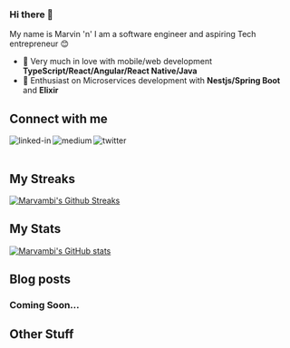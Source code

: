 ### Hi there 👋 

My name is Marvin 'n' I am a software engineer and aspiring Tech entrepreneur 😊

- 🥰 Very much in love with mobile/web development **TypeScript/React/Angular/React Native/Java**
- 🥳 Enthusiast on Microservices development with **Nestjs/Spring Boot** and **Elixir**
  

## Connect with me

[<img align="left" alt="linked-in" src="https://img.shields.io/badge/linkedin-%230077B5.svg?&style=for-the-badge&logo=linkedin&logoColor=white" />](https://www.linkedin.com/in/marvambi/)
[<img align="left" alt="medium" src="https://img.shields.io/badge/medium-%2312100E.svg?&style=for-the-badge&logo=medium&logoColor=white" />](https://medium.com/@marvambi_70613)
[<img align="left" alt="twitter" src="https://img.shields.io/badge/twitter-%231DA1F2.svg?&style=for-the-badge&logo=twitter&logoColor=white" />](https://twitter.com/marvambi)

<br>
<br>

## My Streaks

[![Marvambi's Github Streaks](https://github-readme-streak-stats.herokuapp.com/?user=marvambi&fire=eb1b0c&ring=eb1b0c&currStreakLabel=eb1b0c)](https://marvambi.com)

## My Stats

[![Marvambi's GitHub stats](https://github-readme-stats.vercel.app/api?username=marvambi&count_private=true&show_icons=true&theme=radical)](https://github.com/marvambi)

## Blog posts
<!-- BLOG-POST-LIST:START -->
### Coming Soon...
<!-- BLOG-POST-LIST:END -->




## Other Stuff

